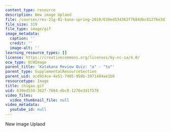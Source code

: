 ```yaml
---
content_type: resource
description: New image Uplaod
file: /courses/res-21g-01-kana-spring-2010/630ed534362f7684dbc81276e3d1f578_chigau.gif
file_size: 319
file_type: image/gif
image_metadata:
  caption: ''
  credit: ''
  image-alt: ''
learning_resource_types: []
license: https://creativecommons.org/licenses/by-nc-sa/4.0/
ocw_type: OCWImage
parent_title: 'Katakana Review Quiz: "a" - "to"'
parent_type: SupplementalResourceSection
parent_uid: acd914ce-4e51-7405-950b-3971484ae1b0
resourcetype: Image
title: chigau.gif
uid: 630ed534-362f-7684-dbc8-1276e3d1f578
video_files:
  video_thumbnail_file: null
video_metadata:
  youtube_id: null
---
```

New image Uplaod